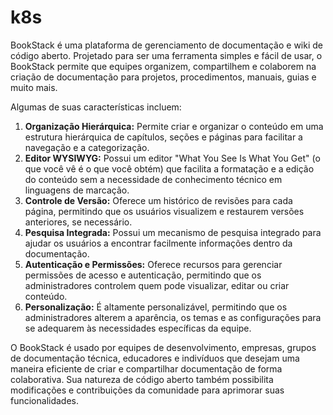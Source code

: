 # k8s

BookStack é uma plataforma de gerenciamento de documentação e wiki de código aberto. Projetado para ser uma ferramenta simples e fácil de usar, o BookStack permite que equipes organizem, compartilhem e colaborem na criação de documentação para projetos, procedimentos, manuais, guias e muito mais.

Algumas de suas características incluem:

1. **Organização Hierárquica:** Permite criar e organizar o conteúdo em uma estrutura hierárquica de capítulos, seções e páginas para facilitar a navegação e a categorização.
2. **Editor WYSIWYG:** Possui um editor "What You See Is What You Get" (o que você vê é o que você obtém) que facilita a formatação e a edição do conteúdo sem a necessidade de conhecimento técnico em linguagens de marcação.
3. **Controle de Versão:** Oferece um histórico de revisões para cada página, permitindo que os usuários visualizem e restaurem versões anteriores, se necessário.
4. **Pesquisa Integrada:** Possui um mecanismo de pesquisa integrado para ajudar os usuários a encontrar facilmente informações dentro da documentação.
5. **Autenticação e Permissões:** Oferece recursos para gerenciar permissões de acesso e autenticação, permitindo que os administradores controlem quem pode visualizar, editar ou criar conteúdo.
6. **Personalização:** É altamente personalizável, permitindo que os administradores alterem a aparência, os temas e as configurações para se adequarem às necessidades específicas da equipe.

O BookStack é usado por equipes de desenvolvimento, empresas, grupos de documentação técnica, educadores e indivíduos que desejam uma maneira eficiente de criar e compartilhar documentação de forma colaborativa. Sua natureza de código aberto também possibilita modificações e contribuições da comunidade para aprimorar suas funcionalidades.